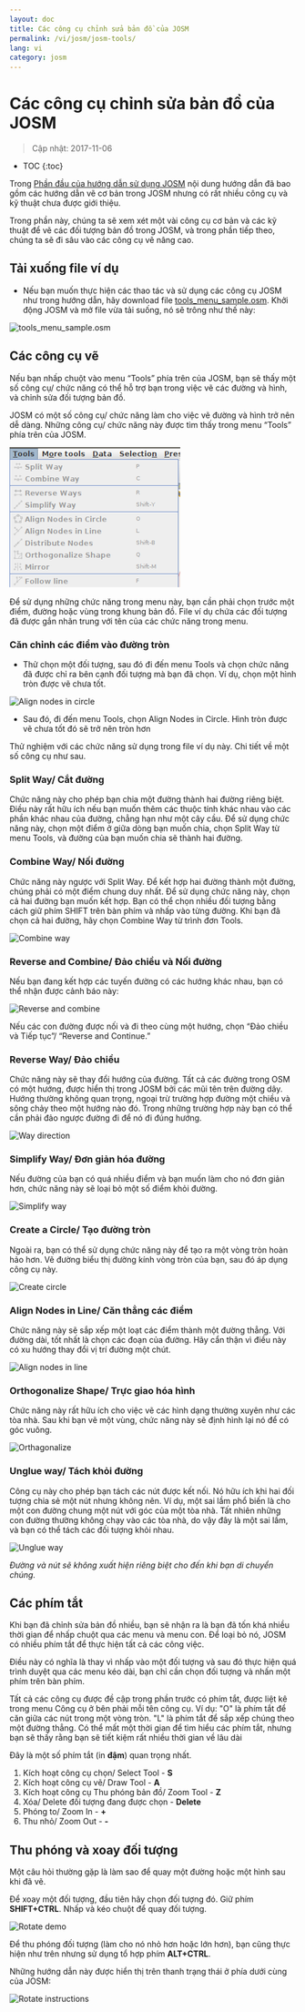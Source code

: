 ```yaml
---
layout: doc
title: Các công cụ chỉnh sửa bản đồ của JOSM
permalink: /vi/josm/josm-tools/
lang: vi
category: josm
---
```


Các công cụ chỉnh sửa bản đồ của JOSM
==================

> Cập nhật: 2017-11-06  

- TOC
{:toc}

Trong [Phần đầu của hướng dẫn sử dụng JOSM](/vi/josm/start-josm/) nội dung hướng dẫn đã bao gồm các hướng dẫn vẽ cơ bản trong JOSM nhưng có rất nhiều công cụ và kỹ thuật chưa được giới thiệu.

Trong phần này, chúng ta sẽ xem xét một vài công cụ cơ bản và các kỹ thuật để vẽ các đối tượng bản đồ trong JOSM, và trong phần tiếp theo, chúng ta sẽ đi sâu vào các công cụ vẽ nâng cao.

Tải xuống file ví dụ
-------------------

- Nếu bạn muốn thực hiện các thao tác và sử dụng các công cụ JOSM như trong hướng dẫn, hãy download file [tools_menu_sample.osm](/files/tools_menu_sample.osm). Khởi động JOSM và mở file vừa tải suống, nó sẽ trông như thế này:

![tools_menu_sample.osm][]

Các công cụ vẽ
-------------

Nếu bạn nhấp chuột vào menu “Tools” phía trên của JOSM, bạn sẽ thấy một số công cụ/ chức năng có thể hỗ trợ bạn trong việc vẽ các đường và hình, và chỉnh sửa đối tượng bản đồ.

JOSM có một số công cụ/ chức năng làm cho việc vẽ đường và hình trở nên dễ dàng. Những công cụ/ chức năng này được tìm thấy trong menu “Tools” phía trên của JOSM.

![Tools menu][]

Để sử dụng những chức năng trong menu này, bạn cần phải chọn trước một điểm, đường hoặc vùng trong khung bản đồ. File ví dụ chứa các đối tượng đã được gắn nhãn trung với tên của các chức năng trong menu.

### Căn chỉnh các điểm vào đường tròn  

- Thử chọn một đối tượng, sau đó đi đến menu Tools và chọn chức năng đã được chỉ ra bên cạnh đối tượng mà bạn đã chọn. Ví dụ, chọn một hình tròn được vẽ chưa tốt.

![Align nodes in circle][]

- Sau đó, đi đến menu Tools, chọn Align Nodes in Circle. Hình tròn được vẽ chưa tốt đó sẽ trở nên tròn hơn

Thử nghiệm với các chức năng sử dụng trong file ví dụ này. Chi tiết về một số công cụ như sau.

### Split Way/ Cắt đường  

Chức năng này cho phép bạn chia một đường thành hai đường riêng biệt. Điều này rất hữu ích nếu bạn muốn thêm các thuộc tính khác nhau vào các phần khác nhau của đường, chẳng hạn như một cây cầu. Để sử dụng chức năng này, chọn một điểm ở giữa dòng bạn muốn chia, chọn Split Way từ menu Tools, và đường của bạn muốn chia sẽ thành hai đường.


### Combine Way/ Nối đường

Chức năng này ngược với Split Way. Để kết hợp hai đường thành một đường, chúng phải có một điểm chung duy nhất. Để sử dụng chức năng này, chọn cả hai đường bạn muốn kết hợp. Bạn có thể chọn nhiều đối tượng bằng cách giữ phím SHIFT trên bàn phím và nhấp vào từng đường. Khi bạn đã chọn cả hai đường, hãy chọn Combine Way từ trình đơn Tools.

![Combine way][]


### Reverse and Combine/ Đảo chiều và Nối đường  

Nếu bạn đang kết hợp các tuyến đường có các hướng khác nhau, bạn có thể nhận được cảnh báo này:

![Reverse and combine][]

Nếu các con đường được nối và đi theo cùng một hướng, chọn “Đảo chiều và Tiếp tục”/ “Reverse and Continue.”


### Reverse Way/ Đảo chiều

Chức năng này sẽ thay đổi hướng của đường. Tất cả các đường trong OSM có một hướng, được hiển thị trong JOSM bởi các mũi tên trên đường dây. Hướng thường không quan trọng, ngoại trừ trường hợp đường một chiều và sông chảy theo một hướng nào đó. Trong những trường hợp này bạn có thể cần phải đảo ngược đường đi để nó đi đúng hướng.

![Way direction][]

### Simplify Way/ Đơn giản hóa đường

Nếu đường của bạn có quá nhiều điểm và bạn muốn làm cho nó đơn giản hơn, chức năng này sẽ loại bỏ một số điểm khỏi đường.

![Simplify way][]


### Create a Circle/ Tạo đường tròn

Ngoài ra, bạn có thể sử dụng chức năng này để tạo ra một vòng tròn hoàn hảo hơn. Vẽ đường biểu thị đường kính vòng tròn của bạn, sau đó áp dụng công cụ này.

![Create circle][]


### Align Nodes in Line/ Căn thẳng các điểm

Chức năng này sẽ sắp xếp một loạt các điểm thành một đường thẳng. Với đường dài, tốt nhất là chọn các đoạn của đường. Hãy cẩn thận vì điều này có xu hướng thay đổi vị trí đường một chút.

![Align nodes in line][]

### Orthogonalize Shape/ Trực giao hóa hình

Chức năng này rất hữu ích cho việc vẽ các hình dạng thường xuyên như các tòa nhà. Sau khi bạn vẽ một vùng, chức năng này sẽ định hình lại nó để có góc vuông.

![Orthagonalize][]


### Unglue way/ Tách khỏi đường

Công cụ này cho phép bạn tách các nút được kết nối. Nó hữu ích khi hai đối tượng chia sẻ một nút nhưng không nên. Ví dụ, một sai lầm phổ biến là cho một con đường chung một nút với góc của một tòa nhà. Tất nhiên những con đường thường không chạy vào các tòa nhà, do vậy đây là một sai lầm, và bạn có thể tách các đối tượng khỏi nhau.

![Unglue way][]

*Đường và nút sẽ không xuất hiện riêng biệt cho đến khi bạn di chuyển chúng.*

Các phím tắt
------------------

Khi bạn đã chỉnh sửa bản đồ nhiều, bạn sẽ nhận ra là bạn đã tốn khá nhiều thời gian để nhấp chuột qua các menu và menu con. Để loại bỏ nó, JOSM có nhiều phím tắt để thực hiện tất cả các công việc.

Điều này có nghĩa là thay vì nhấp vào một đối tượng và sau đó thực hiện quá trình duyệt qua các menu kéo dài, bạn chỉ cần chọn đối tượng và nhấn một phím trên bàn phím.

Tất cả các công cụ được đề cập trong phần trước có phím tắt, được liệt kê trong menu Công cụ ở bên phải mỗi tên công cụ.
Ví dụ: "O" là phím tắt để căn giữa các nút trong một vòng tròn. "L" là phím tắt để sắp xếp chúng theo một đường thẳng.
Có thể mất một thời gian để tìm hiểu các phím tắt, nhưng bạn sẽ thấy rằng bạn sẽ tiết kiệm rất nhiều thời gian về lâu dài

Đây là một số phím tắt (in **đậm**) quan trọng nhất.

1.  Kích hoạt công cụ chọn/ Select Tool - **S**
2.  Kích hoạt công cụ vẽ/ Draw Tool - **A**
3.  Kích hoạt công cụ Thu phóng bản đồ/ Zoom Tool - **Z**
4.  Xóa/ Delete đối tượng đang được chọn - **Delete**
5.  Phóng to/ Zoom In - **+**
6.  Thu nhỏ/ Zoom Out - **-**


Thu phóng và xoay đối tượng
----------------

Một câu hỏi thường gặp là làm sao để quay một đường hoặc một hình sau khi đã vẽ.

Để xoay một đối tượng, đầu tiên hãy chọn đối tượng đó. Giữ phím **SHIFT+CTRL**. Nhấp và kéo chuột để quay đối tượng.

![Rotate demo][]

Để thu phóng đối tượng (làm cho nó nhỏ hơn hoặc lớn hơn), bạn cũng thực hiện như trên nhưng sử dụng tổ hợp phím **ALT+CTRL**.

Những hướng dẫn này được hiển thị trên thanh trạng thái ở phía dưới cùng của JOSM:

![Rotate instructions][]




[tools_menu_sample.osm]: /images/josm/tools-menu-sample-file.png
[Tools menu]: /images/josm/tools-menu.png
[Align nodes in circle]: /images/josm/align-nodes-in-circle.png
[Combine way]: /images/josm/combine-way.png
[Reverse and combine]: /images/josm/reverse-and-combine.png
[Way direction]: /images/josm/way-direction.png
[Simplify way]: /images/josm/simplify-way.png
[Create circle]: /images/josm/create-circle.png
[Align nodes in line]: /images/josm/align-nodes-in-line.png
[Orthagonalize]: /images/josm/orthagonalize.png
[Unglue way]: /images/josm/unglue-way.png
[Keyboard S]: /images/josm/keyboard-s.png
[Keyboard A]: /images/josm/keyboard-a.png
[Keyboard Z]: /images/josm/keyboard-z.png
[Keyboard Del]: /images/josm/keyboard-del.png
[Keyboard plus]: /images/josm/keyboard-plus.png
[Keyboard minus]: /images/josm/keyboard-minus.png
[Rotate demo]: /images/josm/rotate-demo.png
[Rotate instructions]: /images/josm/rotate-instructions.png